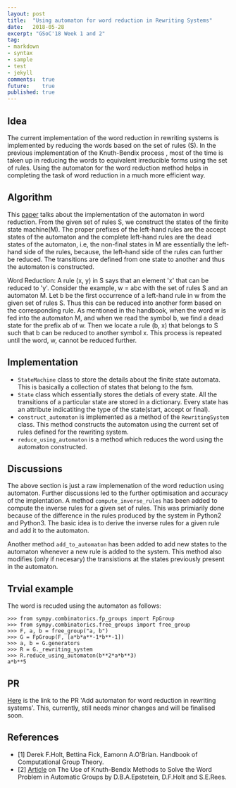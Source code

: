 ```yaml
---
layout: post
title:  "Using automaton for word reduction in Rewriting Systems"
date:   2018-05-28
excerpt: "GSoC'18 Week 1 and 2"
tag:
- markdown 
- syntax
- sample
- test
- jekyll
comments:  true
future:    true
published: true
---
```


## Idea 
The current implementation of the word reduction in rewriting systems is implemented by reducing the words based on the set of rules (S). In the previous implementation of the  Knuth-Bendix process , most of the time is taken up in reducing the words to equivalent irreducible forms using the set of rules. Using the automaton for the word reduction method helps in completing the task of word reduction in a much more efficient way.

## Algorithm 
This [paper](https://www.sciencedirect.com/science/article/pii/S0747717108800934) talks about the implementation of the automaton in word reduction. From the given set of rules S, we construct the states of the finite state machine(M). The proper prefixes of the left-hand rules are the accept states of the automaton and the complete left-hand rules are the dead states of the automaton, i.e, the non-final states in M are essentially the left-hand side of the rules, because, the left-hand side of the rules can further be reduced. The transitions are defined from one state to another and thus the automaton is constructed.

Word Reduction: A rule (x, y) in S says that an element 'x' that can be reduced to 'y'. Consider the example, w = abc with the set of rules S and an automaton M. Let b be the first occurrence of a left-hand rule in w from the given set of rules S. Thus this can be reduced into another form based on the corresponding rule. As mentioned in the handbook, when the word w is fed into the automaton M, and when we read the symbol b, we find a dead state for the prefix ab of w. Then we locate a rule (b, x) that belongs to S such that b can be reduced to another symbol x. This process is repeated until the word, w, cannot be reduced further.

## Implementation

* `StateMachine` class to store the details about the finite state automata. This is basically a collection of states that belong to the fsm. 
* `State` class which essentially stores the detials of every state. All the transitions of a particular state are stored in a dictionary. Every state has an attribute indicatiting the type of the state(start, accept or final). 
* `construct_automaton` is implemented as a method of the `RewritingSystem` class. This method constructs the automaton using the current set of rules defined for the rewriting system.
* `reduce_using_automaton` is a method which reduces the word using the automaton constructed. 

## Discussions 

The above section is just a raw implemenation of the word reduction using automaton. Further discussions led to the further optimisation and accuracy of the implentation. A method `compute_inverse_rules` has been added to compute the inverse rules for a given set of rules. This was primiarily done because of the difference in the rules produced by the system in Python2 and Python3. The basic idea is to derive the inverse rules for a given rule and add it to the automaton. 

Another method `add_to_automaton` has been added to add new states to the automaton whenever a new rule is added to the system. This method also modifies (only if necesary) the transistions at the states previously present in the automaton. 

## Trvial example 
The word is recuded using the automaton as follows:
```
>>> from sympy.combinatorics.fp_groups import FpGroup
>>> from sympy.combinatorics.free_groups import free_group
>>> F, a, b = free_group("a, b")
>>> G = FpGroup(F, [a*b*a**-1*b**-1])
>>> a, b = G.generators
>>> R = G._rewriting_system
>>> R.reduce_using_automaton(b**2*a*b**3)
a*b**5
```

## PR
[Here](https://github.com/sympy/sympy/pull/14735) is the link to the PR 'Add automaton for word reduction in rewriting systems'. This, currently, still needs minor changes and will be finalised soon. 

## References 
* [1] Derek F.Holt, Bettina Fick, Eamonn A.O'Brian. Handbook of Computational Group Theory.
* [2] [Article](https://www.sciencedirect.com/science/article/pii/S0747717108800934) on The Use of Knuth-Bendix Methods to Solve the Word Problem in Automatic Groups by D.B.A.Epstetein, D.F.Holt and S.E.Rees.  

